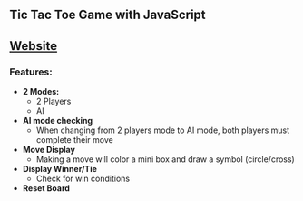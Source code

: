 ## Tic Tac Toe Game with JavaScript
## <a href="https://xjqx.github.io/JavaScript/TicTacToe/">Website</a>
### Features:
- **2 Modes:**
  - 2 Players
  - AI
- **AI mode checking**
  - When changing from 2 players mode to AI mode, both players must complete their move
- **Move Display**
  - Making a move will color a mini box and draw a symbol (circle/cross)
- **Display Winner/Tie**
  - Check for win conditions
- **Reset Board**
